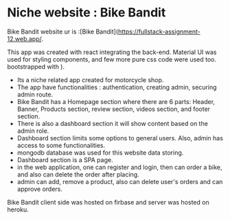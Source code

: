 # Niche website : Bike Bandit

Bike Bandit website ur is :[Bike Bandit](https://fullstack-assignment-12.web.app/.

This app was created with react integrating the back-end. Material UI was used for styling components, and few more pure css code were used too. 
bootstrapped with ).


* Its a niche related app created for motorcycle shop.
* The app have functionalities : authentication, creating admin, securing admin route.
* Bike Bandit has a Homepage section where there are 6 parts: Header, Banner, Products section, review section, videos section, and footer section.
* There is also a dashboard section it will show content based on the admin role.
* Dashboard section limits some options to general users. Also, admin has access to some functionalities.
* mongodb database was used for this website data storing.
* Dashboard section is a SPA page.
* in the web application, one can register and login, then can order a bike, and also can delete the order after placing.
* admin can add, remove a product, also can delete user's orders and can approve orders.

Bike Bandit client side was hosted on firbase and server was hosted on heroku.
